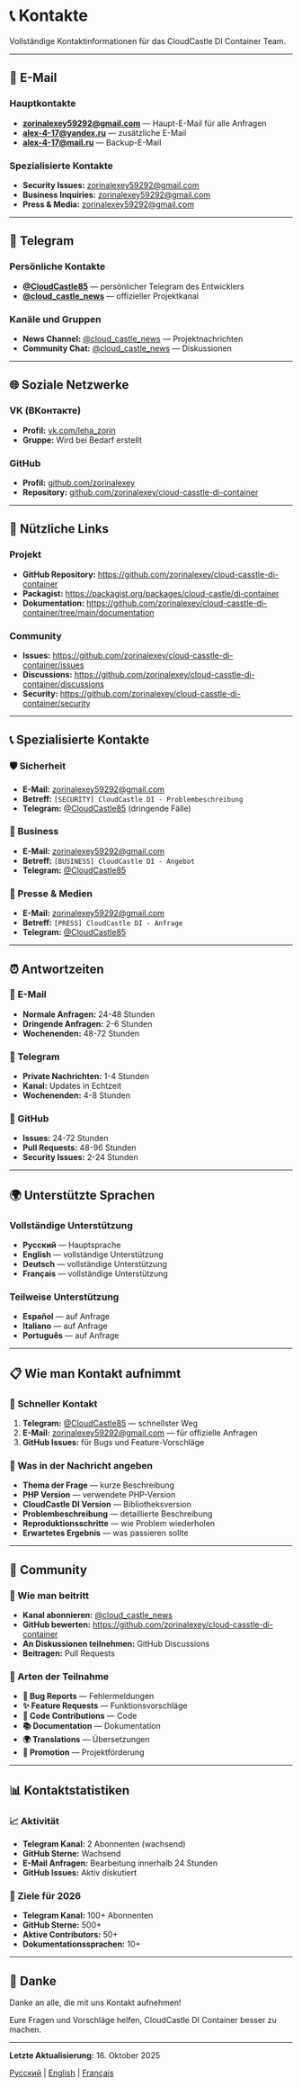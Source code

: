 # 📞 Kontakte

Vollständige Kontaktinformationen für das CloudCastle DI Container Team.

---

## 📧 E-Mail

### Hauptkontakte
- **zorinalexey59292@gmail.com** — Haupt-E-Mail für alle Anfragen
- **alex-4-17@yandex.ru** — zusätzliche E-Mail
- **alex-4-17@mail.ru** — Backup-E-Mail

### Spezialisierte Kontakte
- **Security Issues:** zorinalexey59292@gmail.com
- **Business Inquiries:** zorinalexey59292@gmail.com
- **Press & Media:** zorinalexey59292@gmail.com

---

## 💬 Telegram

### Persönliche Kontakte
- **[@CloudCastle85](https://t.me/CloudCastle85)** — persönlicher Telegram des Entwicklers
- **[@cloud_castle_news](https://t.me/cloud_castle_news)** — offizieller Projektkanal

### Kanäle und Gruppen
- **News Channel:** [@cloud_castle_news](https://t.me/cloud_castle_news) — Projektnachrichten
- **Community Chat:** [@cloud_castle_news](https://t.me/cloud_castle_news) — Diskussionen

---

## 🌐 Soziale Netzwerke

### VK (ВКонтакте)
- **Profil:** [vk.com/leha_zorin](https://vk.com/leha_zorin)
- **Gruppe:** Wird bei Bedarf erstellt

### GitHub
- **Profil:** [github.com/zorinalexey](https://github.com/zorinalexey)
- **Repository:** [github.com/zorinalexey/cloud-casstle-di-container](https://github.com/zorinalexey/cloud-casstle-di-container)

---

## 🔗 Nützliche Links

### Projekt
- **GitHub Repository:** https://github.com/zorinalexey/cloud-casstle-di-container
- **Packagist:** https://packagist.org/packages/cloud-castle/di-container
- **Dokumentation:** https://github.com/zorinalexey/cloud-casstle-di-container/tree/main/documentation

### Community
- **Issues:** https://github.com/zorinalexey/cloud-casstle-di-container/issues
- **Discussions:** https://github.com/zorinalexey/cloud-casstle-di-container/discussions
- **Security:** https://github.com/zorinalexey/cloud-casstle-di-container/security

---

## 📞 Spezialisierte Kontakte

### 🛡️ Sicherheit
- **E-Mail:** zorinalexey59292@gmail.com
- **Betreff:** `[SECURITY] CloudCastle DI - Problembeschreibung`
- **Telegram:** [@CloudCastle85](https://t.me/CloudCastle85) (dringende Fälle)

### 💼 Business
- **E-Mail:** zorinalexey59292@gmail.com
- **Betreff:** `[BUSINESS] CloudCastle DI - Angebot`
- **Telegram:** [@CloudCastle85](https://t.me/CloudCastle85)

### 📰 Presse & Medien
- **E-Mail:** zorinalexey59292@gmail.com
- **Betreff:** `[PRESS] CloudCastle DI - Anfrage`
- **Telegram:** [@CloudCastle85](https://t.me/CloudCastle85)

---

## ⏰ Antwortzeiten

### 📧 E-Mail
- **Normale Anfragen:** 24-48 Stunden
- **Dringende Anfragen:** 2-6 Stunden
- **Wochenenden:** 48-72 Stunden

### 💬 Telegram
- **Private Nachrichten:** 1-4 Stunden
- **Kanal:** Updates in Echtzeit
- **Wochenenden:** 4-8 Stunden

### 🐙 GitHub
- **Issues:** 24-72 Stunden
- **Pull Requests:** 48-96 Stunden
- **Security Issues:** 2-24 Stunden

---

## 🌍 Unterstützte Sprachen

### Vollständige Unterstützung
- **Русский** — Hauptsprache
- **English** — vollständige Unterstützung
- **Deutsch** — vollständige Unterstützung
- **Français** — vollständige Unterstützung

### Teilweise Unterstützung
- **Español** — auf Anfrage
- **Italiano** — auf Anfrage
- **Português** — auf Anfrage

---

## 📋 Wie man Kontakt aufnimmt

### 🚀 Schneller Kontakt
1. **Telegram:** [@CloudCastle85](https://t.me/CloudCastle85) — schnellster Weg
2. **E-Mail:** zorinalexey59292@gmail.com — für offizielle Anfragen
3. **GitHub Issues:** für Bugs und Feature-Vorschläge

### 📝 Was in der Nachricht angeben
- **Thema der Frage** — kurze Beschreibung
- **PHP Version** — verwendete PHP-Version
- **CloudCastle DI Version** — Bibliotheksversion
- **Problembeschreibung** — detaillierte Beschreibung
- **Reproduktionsschritte** — wie Problem wiederholen
- **Erwartetes Ergebnis** — was passieren sollte

---

## 🤝 Community

### 👥 Wie man beitritt
- **Kanal abonnieren:** [@cloud_castle_news](https://t.me/cloud_castle_news)
- **GitHub bewerten:** https://github.com/zorinalexey/cloud-casstle-di-container
- **An Diskussionen teilnehmen:** GitHub Discussions
- **Beitragen:** Pull Requests

### 🎯 Arten der Teilnahme
- **🐛 Bug Reports** — Fehlermeldungen
- **✨ Feature Requests** — Funktionsvorschläge
- **🔧 Code Contributions** — Code
- **📚 Documentation** — Dokumentation
- **🌍 Translations** — Übersetzungen
- **📢 Promotion** — Projektförderung

---

## 📊 Kontaktstatistiken

### 📈 Aktivität
- **Telegram Kanal:** 2 Abonnenten (wachsend)
- **GitHub Sterne:** Wachsend
- **E-Mail Anfragen:** Bearbeitung innerhalb 24 Stunden
- **GitHub Issues:** Aktiv diskutiert

### 🎯 Ziele für 2026
- **Telegram Kanal:** 100+ Abonnenten
- **GitHub Sterne:** 500+
- **Aktive Contributors:** 50+
- **Dokumentationssprachen:** 10+

---

## 🙏 Danke

Danke an alle, die mit uns Kontakt aufnehmen!

Eure Fragen und Vorschläge helfen, CloudCastle DI Container besser zu machen.

---

**Letzte Aktualisierung:** 16. Oktober 2025

[Русский](../../CONTACTS.md) | [English](../en/CONTACTS.md) | [Français](../fr/CONTACTS.md)
